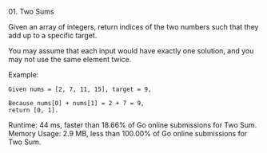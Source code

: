 01\. Two Sums

Given an array of integers, return indices of the two numbers such that they add up to a specific target.

You may assume that each input would have exactly one solution, and you may not use the same element twice.

Example:

```
Given nums = [2, 7, 11, 15], target = 9,

Because nums[0] + nums[1] = 2 + 7 = 9,
return [0, 1].
```

Runtime: 44 ms, faster than 18.66% of Go online submissions for Two Sum.
Memory Usage: 2.9 MB, less than 100.00% of Go online submissions for Two Sum.
